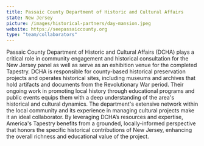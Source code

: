 ```yaml
---
title: Passaic County Department of Historic and Cultural Affairs
state: New Jersey
picture: /images/historical-partners/day-mansion.jpeg
website: https://seepassaiccounty.org
type: "team/collaborators"
---
```


Passaic County Department of Historic and Cultural Affairs (DCHA) plays a critical role in community engagement and historical consultation for the New Jersey panel as well as serve as an exhibition venue for the completed Tapestry. DCHA is responsible for county-based historical preservation projects and operates historical sites, including museums and archives that hold artifacts and documents from the Revolutionary War period. Their ongoing work in promoting local history through educational programs and public events equips them with a deep understanding of the area's historical and cultural dynamics. The department's extensive network within the local community and its experience in managing cultural projects make it an ideal collaborator. By leveraging DCHA’s resources and expertise, America's Tapestry benefits from a grounded, locally-informed perspective that honors the specific historical contributions of New Jersey, enhancing the overall richness and educational value of the project.
